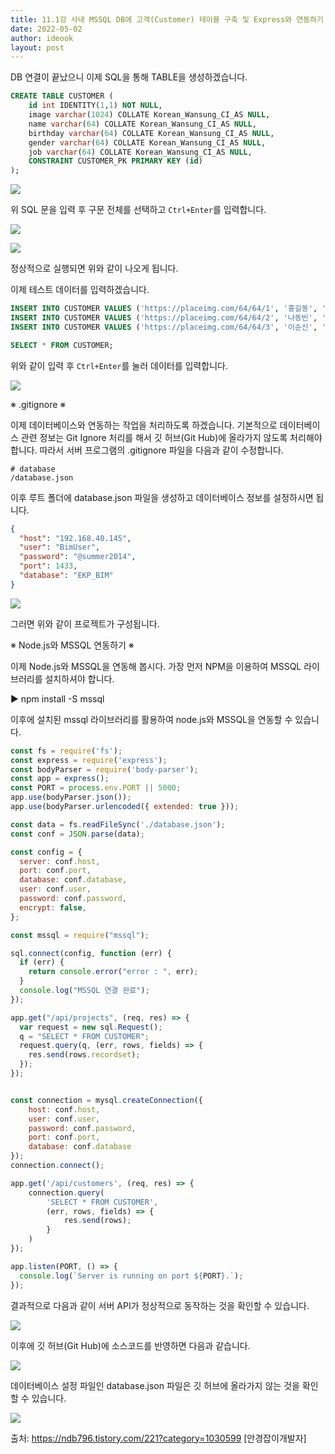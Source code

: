 ```yaml
---
title: 11.1강 사내 MSSQL DB에 고객(Customer) 테이블 구축 및 Express와 연동하기
date: 2022-05-02
author: ideook
layout: post
---
```


DB 연결이 끝났으니 이제 SQL을 통해 TABLE을 생성하겠습니다.

```sql
CREATE TABLE CUSTOMER (
	id int IDENTITY(1,1) NOT NULL,
	image varchar(1024) COLLATE Korean_Wansung_CI_AS NULL,
	name varchar(64) COLLATE Korean_Wansung_CI_AS NULL,
	birthday varchar(64) COLLATE Korean_Wansung_CI_AS NULL,
	gender varchar(64) COLLATE Korean_Wansung_CI_AS NULL,
	job varchar(64) COLLATE Korean_Wansung_CI_AS NULL,
	CONSTRAINT CUSTOMER_PK PRIMARY KEY (id)
);
```

![](images/2022-05-02-16-24-57.png)

위 SQL 문을 입력 후 구문 전체를 선택하고 `Ctrl+Enter`를 입력합니다.

![](images/2022-05-02-16-26-18.png)

![](images/2022-05-02-16-27-07.png)

정상적으로 실행되면 위와 같이 나오게 됩니다.

이제 테스트 데이터를 입력하겠습니다.

```sql
INSERT INTO CUSTOMER VALUES ('https://placeimg.com/64/64/1', '홍길동', '960508', '남자', '대학생');
INSERT INTO CUSTOMER VALUES ('https://placeimg.com/64/64/2', '나동빈', '961222', '남자', '프로그래머');
INSERT INTO CUSTOMER VALUES ('https://placeimg.com/64/64/3', '이순신', '961127', '남자', '디자이너');

SELECT * FROM CUSTOMER;
```

위와 같이 입력 후 `Ctrl+Enter`를 눌러 데이터를 입력합니다.

![](images/2022-05-02-17-23-35.png)

※ .gitignore ※

이제 데이터베이스와 연동하는 작업을 처리하도록 하겠습니다. 기본적으로 데이터베이스 관련 정보는 Git Ignore 처리를 해서 깃 허브(Git Hub)에 올라가지 않도록 처리해야 합니다. 따라서 서버 프로그램의 .gitignore 파일을 다음과 같이 수정합니다.

```
# database
/database.json
```

이후 루트 폴더에 database.json 파일을 생성하고 데이터베이스 정보를 설정하시면 됩니다.

```json
{
  "host": "192.168.40.145",
  "user": "BimUser",
  "password": "@summer2014",
  "port": 1433,
  "database": "EKP_BIM"
}
```

![](images/2022-04-21-11-42-58.png)

그러면 위와 같이 프로젝트가 구성됩니다.

※ Node.js와 MSSQL 연동하기 ※

이제 Node.js와 MSSQL을 연동해 봅시다. 가장 먼저 NPM을 이용하여 MSSQL 라이브러리를 설치하셔야 합니다.

▶ npm install -S mssql

이후에 설치된 mssql 라이브러리를 활용하여 node.js와 MSSQL을 연동할 수 있습니다.

```js
const fs = require('fs');
const express = require('express');
const bodyParser = require('body-parser');
const app = express();
const PORT = process.env.PORT || 5000;
app.use(bodyParser.json());
app.use(bodyParser.urlencoded({ extended: true }));

const data = fs.readFileSync('./database.json');
const conf = JSON.parse(data);

const config = {
  server: conf.host,
  port: conf.port,
  database: conf.database,
  user: conf.user,
  password: conf.password,
  encrypt: false,
};

const mssql = require("mssql");

sql.connect(config, function (err) {
  if (err) {
    return console.error("error : ", err);
  }
  console.log("MSSQL 연결 완료");
});

app.get("/api/projects", (req, res) => {
  var request = new sql.Request();
  q = "SELECT * FROM CUSTOMER";
  request.query(q, (err, rows, fields) => {
    res.send(rows.recordset);
  });
});


const connection = mysql.createConnection({
    host: conf.host,
    user: conf.user,
    password: conf.password,
    port: conf.port,
    database: conf.database
});
connection.connect();

app.get('/api/customers', (req, res) => {
    connection.query(
        'SELECT * FROM CUSTOMER',
        (err, rows, fields) => {
            res.send(rows);
        }
    )
});

app.listen(PORT, () => {
  console.log(`Server is running on port ${PORT}.`);
});
```

결과적으로 다음과 같이 서버 API가 정상적으로 동작하는 것을 확인할 수 있습니다.

![](images/2022-04-21-11-43-10.png)

이후에 깃 허브(Git Hub)에 소스코드를 반영하면 다음과 같습니다.

![](images/2022-04-21-11-43-15.png)

데이터베이스 설정 파일인 database.json 파일은 깃 허브에 올라가지 않는 것을 확인할 수 있습니다.

![](images/2022-04-21-11-43-19.png)

출처: https://ndb796.tistory.com/221?category=1030599 [안경잡이개발자]
